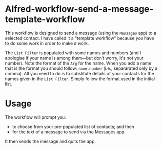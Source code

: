 # Alfred-workflow-send-a-message-template-workflow

This workflow is designed to send a message (using the `Messages` app) to a selected contact. I have called it a "template workflow" because *you* have to do some work in order to make *it* work.

The `List Filter` is populated with some names and numbers (and I apologise if your name is among them—but don't worry, it's not your number). Note the format of the `Arg` for the name. When you add a name that is the format you should follow: `name,number` (i.e., separarated only by a comma). All you need to do is to substitute details of your contacts for the names given in the `List Filter`. Simply follow the format used in the initial list.

# Usage 

The workflow will prompt you:

- to choose from your pre-populated list of contacts; and then
- for the text of a message to send via the Messages app.

It then sends the message and quits the app.
